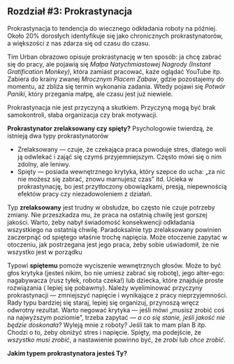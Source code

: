 ## Rozdział #3: Prokrastynacja

Prokrastynacja to tendencja do wiecznego odkładania roboty na później. Około 20% dorosłych identyfikuje się jako
chronicznych prokrastynatorów, a większości z nas zdarza się od czasu do czasu.

Tim Urban obrazowo opisuje prokrastynację w ten sposób: ja chcę zabrać się do pracy, ale pojawią się _Małpa
Natychmiastowej Nagrody_ _(Instant Gratification Monkey)_, która zamiast pracować, każe oglądać YouTube itp. Zabiera do
krainy zwanej _Mrocznym Placem Zabaw_, gdzie pozostajemy do momentu, aż zbliża się termin wykonania zadania. Wtedy
pojawi się _Potwór Paniki_, który przegania małpę, ale czasu jest już niewiele.

Prokrastynacja nie jest przyczyną a skutkiem. Przyczyną mogą być brak samokontroli, słaba organizacja czy brak
motywacji.

**Prokrastynator zrelaksowany czy spięty?** Psychologowie twierdzą, że istnieją dwa typy prokrastynatorów

- Zrelaksowany — czuje, że czekająca praca powoduje stres, dlatego woli ją odwlekać i zająć się czymś przyjemniejszym.
  Często mówi się o nim zdolny, ale leniwy.
- Spięty — posiada wewnętrznego krytyka, który szepce do ucha: „za nic nie możesz się zabrać, znowu marnujesz czas” itd.
  Ucieka w prokrastynację, bo jest przytłoczony obowiązkami, presją, niepewnością efektów pracy czy niezadowoleniem z
  działań.

Typ **zrelaksowany** jest trudny w obsłudze, bo często nie czuje potrzeby zmiany. Nie przeszkadza mu, że praca na
ostatnią chwilę jest gorszej jakości. Warto, żeby nabył świadomość konsekwencji odkładania wszystkiego na ostatnią
chwilę. Paradoksalnie typ zrelaksowany powinien zaczerpnąć od spiętego właśnie trochę napięcia. Może otoczenie zapytać w
otoczeniu, jak postrzegana jest jego praca, żeby sobie uświadomił, że nie wszystko jest w porządku

Typowi **spiętemu** pomoże wyciszenie wewnętrznych głosów. Może to być głos krytyka (jesteś nikim, bo nie umiesz zabrać
się robotę), jego alter-ego: nagabywacza (rusz tyłek, robota czeka!) lub dziecka, które znajduje proste rozwiązania (
lepiej się pobawmy).
Należy wyeliminować przyczyny prokrastynacji — zmniejszyć napięcie i wynikające z pracy nieprzyjemności. Rady
typu bardziej się staraj, lepiej się organizuj, przynoszą wręcz odwrotny rezultat. Warto negować krytyka — jeśli mówi
„musisz zrobić coś na najwyższym poziomie”, trzeba zapytać — _a co się stanie, jeśli jakość nie będzie doskonała?_
Wyleją mnie z roboty? Jeśli tak to mam plan B itp. Chodzi o to, żeby obniżyć stres i napięcie. Spięty, ma podejście, że
_wszystko musi zrobić_, a nastawienie powinno być, że _zrobi_ lub _chce zrobić_.

**Jakim typem prokrastynatora jesteś Ty?**
